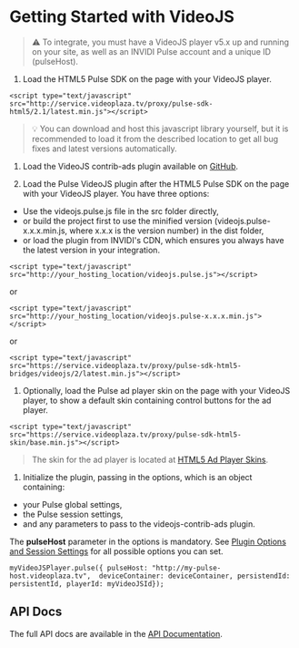 # Getting Started with VideoJS

>:warning: To integrate, you must have a VideoJS player v5.x up and running on your site, as well as an INVIDI Pulse account and a unique ID (pulseHost).

1. Load the HTML5 Pulse SDK on the page with your VideoJS player.

 ```
 <script type="text/javascript" src="http://service.videoplaza.tv/proxy/pulse-sdk-html5/2.1/latest.min.js"></script>
 ```
 >:bulb: You can download and host this javascript library yourself, but it is recommended to load it from the described location to get all bug fixes and latest versions automatically.
 
1. Load the VideoJS contrib-ads plugin available on [GitHub](https://github.com/videojs/videojs-contrib-ads).

1. Load the Pulse VideoJS plugin after the HTML5 Pulse SDK on the page with your VideoJS player. You have three options:
  - Use the videojs.pulse.js file in the src folder directly,
  - or build the project first to use the minified version (videojs.pulse-x.x.x.min.js, where x.x.x is the version number) in the dist folder,
  - or load the plugin from INVIDI's CDN, which ensures you always have the latest version in your integration.

  ```
  <script type="text/javascript" src="http://your_hosting_location/videojs.pulse.js"></script>
  ```
  or
  ```
  <script type="text/javascript" src="http://your_hosting_location/videojs.pulse-x.x.x.min.js"></script>
  ```
  or
  ```
  <script type="text/javascript" src="https://service.videoplaza.tv/proxy/pulse-sdk-html5-bridges/videojs/2/latest.min.js"></script>
  ```

1. Optionally, load the Pulse ad player skin  on the page with your VideoJS player, to show a default skin containing control buttons for the ad player.
  ```
  <script type="text/javascript" src="https://service.videoplaza.tv/proxy/pulse-sdk-html5-skin/base.min.js"></script>
  ```
  >The skin for the ad player is located at [HTML5 Ad Player Skins](https://github.com/INVIDITechnologies/pulse-sdk-html5-2.x-skins).

1. Initialize the plugin, passing in the options, which is an object containing:
  - your Pulse global settings,
  - the Pulse session settings,
  - and any parameters to  pass to the videojs-contrib-ads plugin.

  The **pulseHost** parameter in the options is mandatory. See [Plugin Options and Session Settings](options-settings.md) for all possible options you can set.

  ```
  myVideoJSPlayer.pulse({ pulseHost: "http://my-pulse-host.videoplaza.tv",  deviceContainer: deviceContainer, persistendId: persistentId, playerId: myVideoJSId});
  ```

## API Docs
The full API docs are available in the [API Documentation](videojs-pulse.md).
